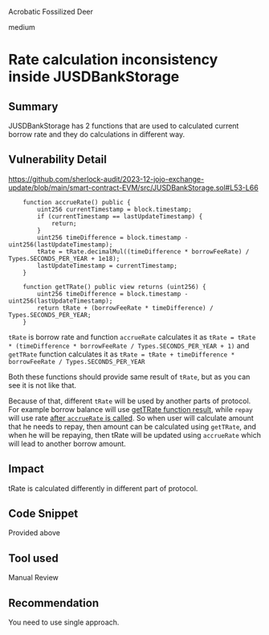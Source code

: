 Acrobatic Fossilized Deer

medium

# Rate calculation inconsistency inside JUSDBankStorage

## Summary
JUSDBankStorage has 2 functions that are used to calculated current borrow rate and they do calculations in different way.
## Vulnerability Detail
https://github.com/sherlock-audit/2023-12-jojo-exchange-update/blob/main/smart-contract-EVM/src/JUSDBankStorage.sol#L53-L66
```solidity
    function accrueRate() public {
        uint256 currentTimestamp = block.timestamp;
        if (currentTimestamp == lastUpdateTimestamp) {
            return;
        }
        uint256 timeDifference = block.timestamp - uint256(lastUpdateTimestamp);
        tRate = tRate.decimalMul((timeDifference * borrowFeeRate) / Types.SECONDS_PER_YEAR + 1e18);
        lastUpdateTimestamp = currentTimestamp;
    }

    function getTRate() public view returns (uint256) {
        uint256 timeDifference = block.timestamp - uint256(lastUpdateTimestamp);
        return tRate + (borrowFeeRate * timeDifference) / Types.SECONDS_PER_YEAR;
    }
```

`tRate` is borrow rate and function `accrueRate` calculates it as 
`tRate = tRate * (timeDifference * borrowFeeRate / Types.SECONDS_PER_YEAR + 1)`
and `getTRate` function calculates it as `tRate = tRate + timeDifference * borrowFeeRate / Types.SECONDS_PER_YEAR`

Both these functions should provide same result of `tRate`, but as you can see it is not like that.

Because of that, different `tRate` will be used by another parts of protocol. For example borrow balance will use [getTRate function result](https://github.com/sherlock-audit/2023-12-jojo-exchange-update/blob/main/smart-contract-EVM/src/JUSDView.sol#L68), while `repay` will use rate [after `accrueRate` is called](https://github.com/sherlock-audit/2023-12-jojo-exchange-update/blob/main/smart-contract-EVM/src/JUSDBank.sol#L125). So when user will calculate amount that he needs to repay, then amount can be calculated using `getTRate`, and when he will be repaying, then tRate will be updated using `accrueRate` which will lead to another borrow amount.
## Impact
tRate is calculated differently in different part of protocol.
## Code Snippet
Provided above
## Tool used

Manual Review

## Recommendation
You need to use single approach.